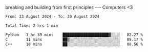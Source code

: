 breaking and building from first principles --- Computers <3

<!--START_SECTION:waka-->

```txt
From: 23 August 2024 - To: 30 August 2024

Total Time: 2 hrs 1 min

Python   1 hr 39 mins    ████████████████████▓░░░░   82.27 %
C        11 mins         ██▒░░░░░░░░░░░░░░░░░░░░░░   09.17 %
C++      10 mins         ██░░░░░░░░░░░░░░░░░░░░░░░   08.56 %
```

<!--END_SECTION:waka-->
